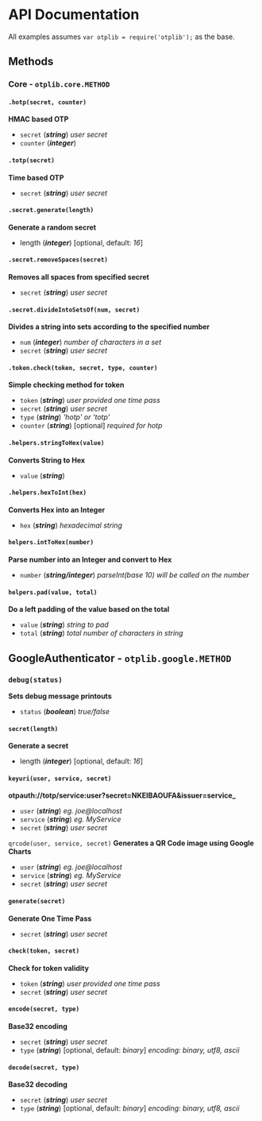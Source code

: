 # API Documentation

All examples assumes `var otplib = require('otplib');` as the base.

## Methods


### Core - `otplib.core.METHOD`

#### `.hotp(secret, counter)` 
**HMAC based OTP**

  * `secret` (_**string**_) _user secret_
  * `counter` (_**integer**_)



#### `.totp(secret)`
**Time based OTP**

  * `secret` (_**string**_) _user secret_



#### `.secret.generate(length)` 
**Generate a random secret**

 * length (_**integer**_) [optional, default: _16_]


#### `.secret.removeSpaces(secret)`
**Removes all spaces from specified secret**

  * `secret` (_**string**_) _user secret_
  
#### `.secret.divideIntoSetsOf(num, secret)` 
**Divides a string into sets according to the specified number**

  * `num` (_**integer**_) _number of characters in a set_
  * `secret` (_**string**_) _user secret_


#### `.token.check(token, secret, type, counter)` 
**Simple checking method for token**

 * `token` (_**string**_) _user provided one time pass_
 * `secret` (_**string**_) _user secret_
 * `type` (_**string**_) _'hotp' or 'totp'_
 * `counter` (_**string**_) [optional] _required for hotp_ 



#### `.helpers.stringToHex(value)` 
**Converts String to Hex**

  * `value` (_**string**_)



#### `.helpers.hexToInt(hex)`
**Converts Hex into an Integer**

 * `hex` (_**string**_) _hexadecimal string_



#### `helpers.intToHex(number)` 
**Parse number into an Integer and convert to Hex**

 * `number` (_**string/integer**_) _parseInt(base 10) will be called on the number_



#### `helpers.pad(value, total)` 
**Do a left padding of the value based on the total**

 * `value` (_**string**_) _string to pad_
 * `total` (_**string**_) _total number of characters in string_




## GoogleAuthenticator - `otplib.google.METHOD`

### `debug(status)` 
**Sets debug message printouts**

 * `status` (_**boolean**_) _true/false_



#### `secret(length)` 
**Generate a secret**

 * length (_**integer**_) [optional, default: _16_] 



#### `keyuri(user, service, secret)` 
**otpauth://totp/service:user?secret=NKEIBAOUFA&issuer=service_**


 * `user` (_**string**_) _eg. joe@localhost_
 * `service` (_**string**_) _eg. MyService_
 * `secret` (_**string**_) _user secret_


`qrcode(user, service, secret)` 
**Generates a QR Code image using Google Charts**

 * `user` (_**string**_) _eg. joe@localhost_
 * `service` (_**string**_) _eg. MyService_
 * `secret` (_**string**_) _user secret_



#### `generate(secret)` 
**Generate One Time Pass**


 * `secret` (_**string**_) _user secret_



#### `check(token, secret)` 
**Check for token validity**

 * `token` (_**string**_) _user provided one time pass_
 * `secret` (_**string**_) _user secret_



#### `encode(secret, type)` 
**Base32 encoding**

 * `secret` (_**string**_) _user secret_
 * `type` (_**string**_) [optional, default: _binary_] _encoding: binary, utf8, ascii_



#### `decode(secret, type)` 
**Base32 decoding**

 * `secret` (_**string**_) _user secret_
 * `type` (_**string**_) [optional, default: _binary_] _encoding: binary, utf8, ascii_ 

